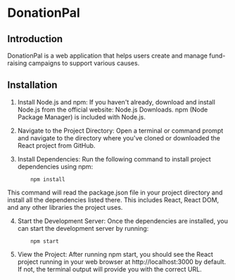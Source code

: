 # DonationPal

## Introduction

DonationPal is a web application that helps users create and manage fund-raising campaigns to support various causes.

## Installation

1.  Install Node.js and npm: If you haven't already, download and install Node.js from the official website: Node.js Downloads. npm (Node Package Manager) is included with Node.js.

2.  Navigate to the Project Directory: Open a terminal or command prompt and navigate to the directory where you've cloned or downloaded the React project from GitHub.

3.  Install Dependencies: Run the following command to install project dependencies using npm:

            npm install

This command will read the package.json file in your project directory and install all the dependencies listed there. This includes React, React DOM, and any other libraries the project uses.

4.  Start the Development Server: Once the dependencies are installed, you can start the development server by running:

            npm start

5.  View the Project: After running npm start, you should see the React project running in your web browser at http://localhost:3000 by default. If not, the terminal output will provide you with the correct URL.
